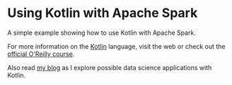 # Using Kotlin with Apache Spark

A simple example showing how to use Kotlin with Apache Spark. 

For more information on the [Kotlin](http://kotlinlang.org/) language, visit the web or check out the [official O'Reilly course](https://player.oreilly.com/videos/9781491964118).

Also read [my blog](http://tomstechnicalblog.blogspot.com/2016/10/kotlin-for-data-science.html) as I explore possible data science applications with Kotlin.
